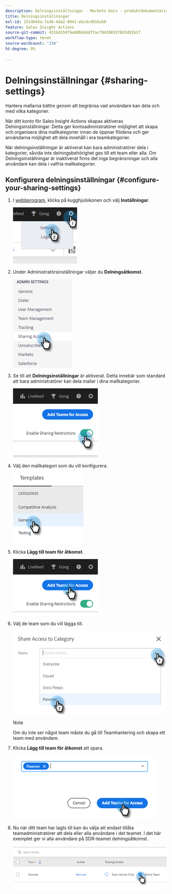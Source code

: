 ```yaml
---
description: Delningsinställningar - Marketo Docs - produktdokumentation
title: Delningsinställningar
exl-id: 151d64da-7a36-4da2-8041-ebcdcd016a50
feature: Sales Insight Actions
source-git-commit: 431bd258f9a68bbb9df7acf043085578d3d91b1f
workflow-type: tm+mt
source-wordcount: '234'
ht-degree: 0%

---
```


# Delningsinställningar {#sharing-settings}

Hantera mallarna bättre genom att begränsa vad användare kan dela och med vilka kategorier.

När ditt konto för Sales Insight Actions skapas aktiveras Delningsinställningar. Detta ger kontoadministratörer möjlighet att skapa och organisera dina mallkategorier innan de öppnar flödena och ger användarna möjlighet att dela innehåll i era teamkategorier.

När delningsinställningar är aktiverat kan bara administratörer dela i kategorier, såvida inte delningsbehörighet ges till ett team eller alla. Om Delningsinställningar är inaktiverat finns det inga begränsningar och alla användare kan dela i valfria mallkategorier.

## Konfigurera delningsinställningar {#configure-your-sharing-settings}

1. I [webbprogram](https://toutapp.com/login), klicka på kugghjulsikonen och välj **Inställningar**.

   ![](assets/sharing-settings-1.png)

1. Under Administratörsinställningar väljer du **Delningsåtkomst**.

   ![](assets/sharing-settings-2.png)

1. Se till att **Delningsinställningar** är aktiverat. Detta innebär som standard att bara administratörer kan dela mallar i dina mallkategorier.

   ![](assets/sharing-settings-3.png)

1. Välj den mallkategori som du vill konfigurera.

   ![](assets/sharing-settings-4.png)

1. Klicka **Lägg till team för åtkomst**.

   ![](assets/sharing-settings-5.png)

1. Välj de team som du vill lägga till.

   ![](assets/sharing-settings-6.png)

   >[!NOTE]
   >
   >Om du inte ser något team måste du gå till Teamhantering och skapa ett team med användare.

1. Klicka **Lägg till team för åtkomst** att spara.

   ![](assets/sharing-settings-7.png)

1. Nu när ditt team har lagts till kan du välja att endast tillåta teamadministratörer att dela eller alla användare i det teamet. I det här exemplet ger vi alla användare på SDR-teamet delningsåtkomst.

   ![](assets/sharing-settings-8.png)
